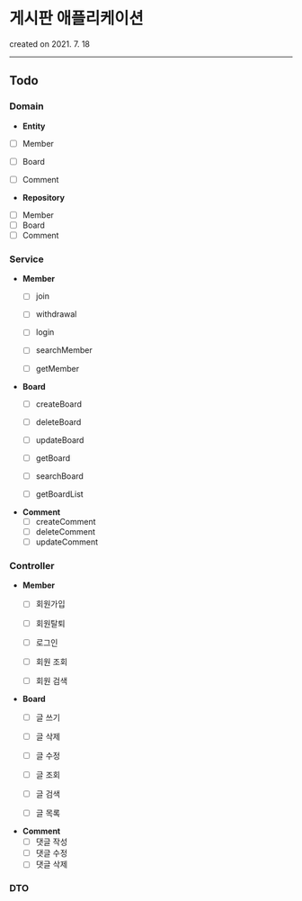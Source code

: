 # 게시판 애플리케이션

created on 2021. 7. 18

---

## Todo

### Domain

- **Entity**
- [ ] Member
- [ ] Board
- [ ] Comment


- **Repository**
- [ ] Member
- [ ] Board
- [ ] Comment

### Service

- **Member**
    - [ ] join
    - [ ] withdrawal
    - [ ] login
    - [ ] searchMember
    - [ ] getMember


- **Board**
    - [ ] createBoard
    - [ ] deleteBoard
    - [ ] updateBoard
    - [ ] getBoard
    - [ ] searchBoard
    - [ ] getBoardList


- **Comment**
    - [ ] createComment
    - [ ] deleteComment
    - [ ] updateComment

### Controller

- **Member**
    - [ ] 회원가입
    - [ ] 회원탈퇴
    - [ ] 로그인
    - [ ] 회원 조회
    - [ ] 회원 검색


- **Board**
    - [ ] 글 쓰기
    - [ ] 글 삭제
    - [ ] 글 수정
    - [ ] 글 조회
    - [ ] 글 검색
    - [ ] 글 목록


- **Comment**
    - [ ] 댓글 작성
    - [ ] 댓글 수정
    - [ ] 댓글 삭제

### DTO